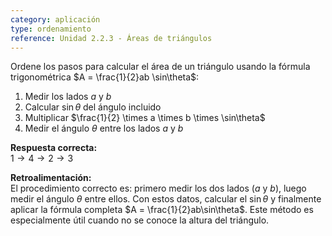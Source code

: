 ```yaml
---
category: aplicación  
type: ordenamiento  
reference: Unidad 2.2.3 - Áreas de triángulos  
---
```


Ordene los pasos para calcular el área de un triángulo usando la fórmula trigonométrica $A = \frac{1}{2}ab \sin\theta$:

1. Medir los lados $a$ y $b$  
2. Calcular $\sin\theta$ del ángulo incluido  
3. Multiplicar $\frac{1}{2} \times a \times b \times \sin\theta$  
4. Medir el ángulo $\theta$ entre los lados $a$ y $b$  

**Respuesta correcta:**  
$1 \rightarrow 4 \rightarrow 2 \rightarrow 3$  

**Retroalimentación:**  
El procedimiento correcto es: primero medir los dos lados ($a$ y $b$), luego medir el ángulo $\theta$ entre ellos. Con estos datos, calcular el $\sin\theta$ y finalmente aplicar la fórmula completa $A = \frac{1}{2}ab\sin\theta$. Este método es especialmente útil cuando no se conoce la altura del triángulo.

